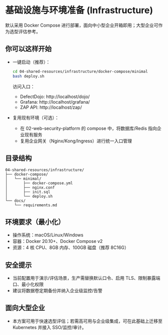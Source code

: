 # 基础设施与环境准备 (Infrastructure)

默认采用 Docker Compose 进行部署，面向中小型企业开箱即用；大型企业可作为选型评估参考。

## 你可以这样开始

- 一键启动（推荐）：
  ```bash
  cd 04-shared-resources/infrastructure/docker-compose/minimal
  bash deploy.sh
  ```
  访问入口：
  - DefectDojo: http://localhost/dojo/
  - Grafana: http://localhost/grafana/
  - ZAP API: http://localhost/zap/

- 复用现有环境（可选）：
  - 在 02-web-security-platform 的 compose 中，将数据库/Redis 指向企业现有服务
  - 复用企业网关（Nginx/Kong/Ingress）进行统一入口管理

## 目录结构
```
04-shared-resources/infrastructure/
├── docker-compose/
│   └── minimal/
│       ├── docker-compose.yml
│       ├── nginx.conf
│       ├── init.sql
│       └── deploy.sh
└── docs/
    └── requirements.md
```

## 环境要求（最小化）
- 操作系统：macOS/Linux/Windows
- 容器：Docker 20.10+、Docker Compose v2
- 资源：4 核 CPU、8GB 内存、100GB 磁盘（推荐 8C16G）

## 安全提示
- 当前配置用于演示/评估场景，生产需替换默认口令、启用 TLS、限制暴露端口、最小化权限
- 建议将数据卷定期备份并纳入企业级监控/告警

## 面向大型企业
- 本方案可用于快速选型评估；若需高可用与企业级集成，可在此基础上迁移至 Kubernetes 并接入 SSO/监控/审计。